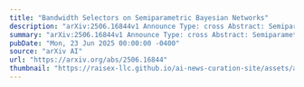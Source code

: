 ```yaml
---
title: "Bandwidth Selectors on Semiparametric Bayesian Networks"
description: "arXiv:2506.16844v1 Announce Type: cross Abstract: Semiparametric Bayesian networks (SPBNs) integrate parametric and non-parametric probabilistic models, offering flexibility in learning complex data distributions from samples. In particular, kernel density estimators (KDEs) are employed for the non-parametric component. Under the assumption of data normality, the normal rule is used to learn the bandwidth matrix for the KDEs in SPBNs. This matrix is the key hyperparameter that controls the trade-off between bias and variance. However, real-world data often deviates from normality, potentially leading to suboptimal density estimation and reduced predictive performance. This paper first establishes the theoretical framework for the application of state-of-the-art bandwidth selectors and subsequently evaluates their impact on SPBN performance. We explore the approaches of cross-validation and plug-in selectors, assessing their effectiveness in enhancing the learning capability and applicability of SPBNs. To support this investigation, we have extended the open-source package PyBNesian for SPBNs with the additional bandwidth selection techniques and conducted extensive experimental analyses. Our results demonstrate that the proposed bandwidth selectors leverage increasing information more effectively than the normal rule, which, despite its robustness, stagnates with more data. In particular, unbiased cross-validation generally outperforms the normal rule, highlighting its advantage in high sample size scenarios."
summary: "arXiv:2506.16844v1 Announce Type: cross Abstract: Semiparametric Bayesian networks (SPBNs) integrate parametric and non-parametric probabilistic models, offering flexibility in learning complex data distributions from samples. In particular, kernel density estimators (KDEs) are employed for the non-parametric component. Under the assumption of data normality, the normal rule is used to learn the bandwidth matrix for the KDEs in SPBNs. This matrix is the key hyperparameter that controls the trade-off between bias and variance. However, real-world data often deviates from normality, potentially leading to suboptimal density estimation and reduced predictive performance. This paper first establishes the theoretical framework for the application of state-of-the-art bandwidth selectors and subsequently evaluates their impact on SPBN performance. We explore the approaches of cross-validation and plug-in selectors, assessing their effectiveness in enhancing the learning capability and applicability of SPBNs. To support this investigation, we have extended the open-source package PyBNesian for SPBNs with the additional bandwidth selection techniques and conducted extensive experimental analyses. Our results demonstrate that the proposed bandwidth selectors leverage increasing information more effectively than the normal rule, which, despite its robustness, stagnates with more data. In particular, unbiased cross-validation generally outperforms the normal rule, highlighting its advantage in high sample size scenarios."
pubDate: "Mon, 23 Jun 2025 00:00:00 -0400"
source: "arXiv AI"
url: "https://arxiv.org/abs/2506.16844"
thumbnail: "https://raisex-llc.github.io/ai-news-curation-site/assets/arxiv.png"
---
```


